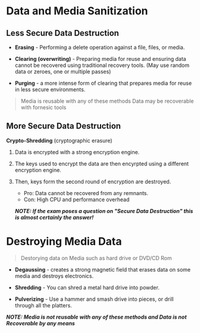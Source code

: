 # Data and Media Sanitization

## Less Secure Data Destruction

- **Erasing** - Performing a delete operation against a file, files, or media.

- **Clearing (overwriting)** - Preparing media for reuse and ensuring data cannot be recovered using traditional recovery tools. (May use random data or zeroes, one or multiple passes)

- **Purging** - a more intense form of clearing that prepares media for reuse in less secure environments.

> Media is reusable with any of these methods
> Data may be recoverable with fornesic tools

## More Secure Data Destruction

**Crypto-Shredding** (cryptographic erasure) 

1. Data is encrypted with a strong encryption engine. 
2. The keys used to encrypt the data are then encyrpted using a different encryption engine. 
3. Then, keys form the second round of encryption are destroyed.

    - Pro: Data cannot be recovered from any remnants. 
    - Con: High CPU and performance overhead

    ***NOTE: If the exam poses a question on "Secure Data Destruction" this is almost certainly the answer!***

# Destroying Media Data

> Destorying data on Media such as hard drive or DVD/CD Rom

- **Degaussing** - creates a strong magnetic field that erases data on some media and destroys electronics.

- **Shredding** - You can shred a metal hard drive into powder.

- **Pulverizing** - Use a hammer and smash drive into pieces, or drill through all the platters.

***NOTE: **Media is not reusable** with any of these methods and **Data is not Recoverable** by any means***